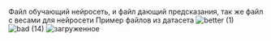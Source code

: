 Файл обучающий нейросеть, и файл дающий предсказания, так же файл с весами для нейросети
Пример файлов из датасета
![better (1)](https://user-images.githubusercontent.com/80276385/144568597-3239bab5-e210-4984-8ed6-1d531f972cf8.jpg)
![bad  (14)](https://user-images.githubusercontent.com/80276385/144568615-082f7872-5c48-4c41-a2a9-35ad7135d094.jpg)
![загруженное](https://user-images.githubusercontent.com/80276385/144568816-1629fbe9-c20b-45c2-a52f-20051a447465.png)

